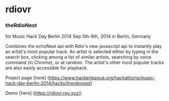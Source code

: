 # rdiovr

### theRdioNest 

for Music Hack Day Berlin 2014 Sep 5th-6th, 2014 in Berlin, Germany

Combines the echoNest api with Rdio's new javascript api to instantly play an artist's most popular track. 
An artist is selected either by typing in the search box, clicking among a list of similar artists, searching by 
voice command (in Chrome), or at random. The artist's other most popular tracks are also easily accessible for playback.

Project page [here] (https://www.hackerleague.org/hackathons/music-hack-day-berlin-2014/hacks/therdionest)

Demo [here] (https://rdiovr.rpy.xyz/)

